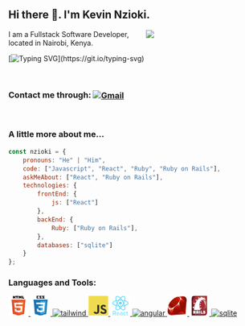 <h2>Hi there 👋. I'm Kevin Nzioki.</h2>
<img align='right' src="https://media.giphy.com/media/M9gbBd9nbDrOTu1Mqx/giphy.gif" width="230">

I am a Fullstack Software Developer, located in Nairobi, Kenya.

[![Typing SVG](https://readme-typing-svg.demolab.com?font=Fira+Code&pause=1000&color=36E3F7&background=FF2DFE00&width=435&lines=%F0%9F%92%BC+I+am+available.)](https://git.io/typing-svg)

</br>
<h3 align="left">Contact me through: <a href="mailto:kevinnzioki10@gmail.com" target="_blank"><img align="center" alt="Gmail" src="https://img.shields.io/badge/gmail-%23D14836.svg?&style=for-the-badge&logo=gmail&logoColor=white"/></a> </h3>

</br>

### A little more about me...  

```javascript
const nzioki = {
    pronouns: "He" | "Him",
    code: ["Javascript", "React", "Ruby", "Ruby on Rails"],
    askMeAbout: ["React", "Ruby on Rails"],
    technologies: {
        frontEnd: {
            js: ["React"]
        },
        backEnd: {
            Ruby: ["Ruby on Rails"],
        },
        databases: ["sqlite"]
    }
};
```

<h3 align="left">Languages and Tools:</h3>
<p align="left"> <a href="https://www.w3.org/html/" target="_blank" rel="noreferrer"> <img src="https://raw.githubusercontent.com/devicons/devicon/master/icons/html5/html5-original-wordmark.svg" alt="html5" width="40" height="40"/> </a> <a href="https://www.w3schools.com/css/" target="_blank" rel="noreferrer"> <img src="https://raw.githubusercontent.com/devicons/devicon/master/icons/css3/css3-original-wordmark.svg" alt="css3" width="40" height="40"/> </a> <a href="https://tailwindcss.com/" target="_blank" rel="noreferrer"> <img src="https://www.vectorlogo.zone/logos/tailwindcss/tailwindcss-icon.svg" alt="tailwind" width="40" height="40"/> </a> <a href="https://developer.mozilla.org/en-US/docs/Web/JavaScript" target="_blank" rel="noreferrer"> <img src="https://raw.githubusercontent.com/devicons/devicon/master/icons/javascript/javascript-original.svg" alt="javascript" width="40" height="40"/> <a href="https://reactjs.org/" target="_blank" rel="noreferrer"> <img src="https://raw.githubusercontent.com/devicons/devicon/master/icons/react/react-original-wordmark.svg" alt="react" width="40" height="40"/> </a> </a> <a href="https://angular.io" target="_blank" rel="noreferrer"> <img src="https://angular.io/assets/images/logos/angular/angular.svg" alt="angular" width="40" height="40"/> </a> <a href="https://www.ruby-lang.org/en/" target="_blank" rel="noreferrer"> <img src="https://raw.githubusercontent.com/devicons/devicon/master/icons/ruby/ruby-original.svg" alt="ruby" width="40" height="40"/> <a href="https://rubyonrails.org" target="_blank" rel="noreferrer"> <img src="https://raw.githubusercontent.com/devicons/devicon/master/icons/rails/rails-original-wordmark.svg" alt="rails" width="40" height="40"/> </a>  </a> <a href="https://www.sqlite.org/" target="_blank" rel="noreferrer"> <img src="https://www.vectorlogo.zone/logos/sqlite/sqlite-icon.svg" alt="sqlite" width="40" height="40"/> </a> </p>
